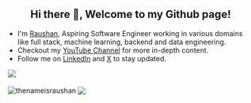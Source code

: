 <h2 align="center">Hi there 👋, Welcome to my Github page!</h2>
<ul>
  <li>I'm <a href = "https://ashishps.com/">Raushan</a>, Aspiring Software Engineer working in various domains like full stack, machine learning, backend and data engineering.</li>
  <li>Checkout my <a href="(https://www.youtube.com/@raushanyadav3635)">YouTube Channel</a> for more in-depth content.</li>
  <li>Follow me on <a href="https://www.linkedin.com/in/thenameisraushan/">LinkedIn</a> and <a href="https://twitter.com/thenameisrausha">X</a> to stay updated.</li>
</ul>

&nbsp;![](https://komarev.com/ghpvc/?username=thenameisraushan&color=brightgreen)
<p>&nbsp;<img align="center" src="https://github-readme-stats.vercel.app/api?username=thenameisraushan&show_icons=true&locale=en" alt="thenameisraushan" />
<img align="center" src="https://github-readme-stats.vercel.app/api/top-langs/?username=thenameisraushan&layout=compact&hide_border=true&&langs_count=10&show_icons=true&theme=transparent" />
</p>
